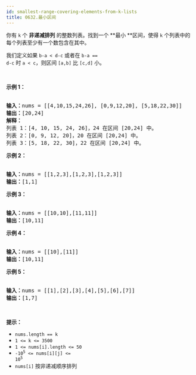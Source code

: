 ```yaml
---
id: smallest-range-covering-elements-from-k-lists
title: 0632.最小区间
---
```

你有 <code>k</code> 个 **非递减排列** 的整数列表。找到一个 **最小 **区间，使得 <code>k</code> 个列表中的每个列表至少有一个数包含在其中。

我们定义如果 <code>b-a &lt; d-c</code> 或者在 <code>b-a == d-c</code> 时 <code>a &lt; c</code>，则区间 <code>[a,b]</code> 比 <code>[c,d]</code> 小。

 

**示例 1：**


<pre><br/><strong>输入：</strong>nums = [[4,10,15,24,26], [0,9,12,20], [5,18,22,30]]<br/><strong>输出：</strong>[20,24]<br/><strong>解释：</strong> <br/>列表 1：[4, 10, 15, 24, 26]，24 在区间 [20,24] 中。<br/>列表 2：[0, 9, 12, 20]，20 在区间 [20,24] 中。<br/>列表 3：[5, 18, 22, 30]，22 在区间 [20,24] 中。<br/></pre>

**示例 2：**


<pre><br/><strong>输入：</strong>nums = [[1,2,3],[1,2,3],[1,2,3]]<br/><strong>输出：</strong>[1,1]<br/></pre>

**示例 3：**


<pre><br/><strong>输入：</strong>nums = [[10,10],[11,11]]<br/><strong>输出：</strong>[10,11]<br/></pre>

**示例 4：**


<pre><br/><strong>输入：</strong>nums = [[10],[11]]<br/><strong>输出：</strong>[10,11]<br/></pre>

**示例 5：**


<pre><br/><strong>输入：</strong>nums = [[1],[2],[3],[4],[5],[6],[7]]<br/><strong>输出：</strong>[1,7]<br/></pre>

 

**提示：**


- <code>nums.length == k</code>
- <code>1 &lt;= k &lt;= 3500</code>
- <code>1 &lt;= nums[i].length &lt;= 50</code>
- <code>-10<sup>5</sup> &lt;= nums[i][j] &lt;= 10<sup>5</sup></code>
- <code>nums[i]</code> 按非递减顺序排列
